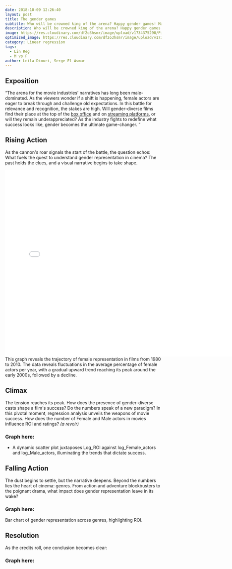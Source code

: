 ```yaml
---
date: 2018-10-09 12:26:40
layout: post
title: The gender games
subtitle: Who will be crowned king of the arena? Happy gender games! May the odds be ever in your favor.
description: Who will be crowned king of the arena? Happy gender games! May the odds be ever in your favor.
image: https://res.cloudinary.com/df2o3hsmr/image/upload/v1734375290/Picture_1_m2yzek.png
optimized_image: https://res.cloudinary.com/df2o3hsmr/image/upload/v1734375290/Picture_1_m2yzek.png
category: Linear regression
tags:
  - Lin Reg
  - M vs F
author: Leila Diouri, Serge El Asmar
---
```


## Exposition
“The arena for the movie industries’ narratives has long been male-dominated. As the viewers wonder if a shift is happening, female actors are eager to break through and challenge old expectations. In this battle for relevance and recognition, the stakes are high. Will gender-diverse films find their place at the top of the [box office](../posts/2010-03-03-why-books-should-be-your-priorit.md) and on [streaming platforms](../posts/2011-05-06-a-wonderful-serenity-has-taken-possession-of-my-entire-soul.md), or will they remain underappreciated? As the industry fights to redefine what success looks like, gender becomes the ultimate game-changer. ” 


## Rising Action
As the cannon's roar signals the start of the battle, the question echos: What fuels the quest to understand gender representation in cinema? The past holds the clues, and a visual narrative begins to take shape. 
<iframe src="/assets/html/Average_Female_Actor_Percentage_Per_Year.html" width="150%" height="600px" frameborder="0"></iframe>
This graph reveals the trajectory of female representation in films from 1980 to 2010. The data reveals fluctuations in the average percentage of female actors per year, with a gradual upward trend reaching its peak around the early 2000s, followed by a decline. 


## Climax
The tension reaches its peak. How does the presence of gender-diverse casts shape a film's success? Do the numbers speak of a new paradigm? In this pivotal moment, regression analysis unveils the weapons of movie success. How does the number of Female and Male actors in movies influence ROI and ratings? *(a revoir)*
### Graph here:
- A dynamic scatter plot juxtaposes Log_ROI against log_Female_actors and log_Male_actors, illuminating the trends that dictate success.

## Falling Action
The dust begins to settle, but the narrative deepens. Beyond the numbers lies the heart of cinema: genres. From action and adventure blockbusters to the poignant drama, what impact does gender representation leave in its wake?
### Graph here:
Bar chart of gender representation across genres, highlighting ROI. 

## Resolution
As the credits roll, one conclusion becomes clear: 
### Graph here:












